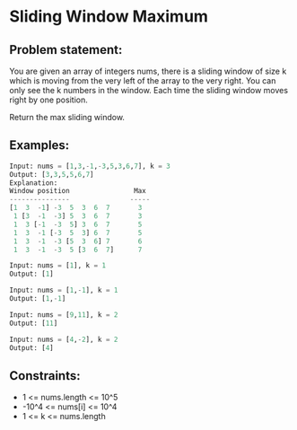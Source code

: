 # Sliding Window Maximum

## Problem statement:
You are given an array of integers nums, there is a sliding window of size k which is moving from the very left of the array to the very right. You can only see the k numbers in the window. Each time the sliding window moves right by one position.

Return the max sliding window.

## Examples:
```py
Input: nums = [1,3,-1,-3,5,3,6,7], k = 3
Output: [3,3,5,5,6,7]
Explanation: 
Window position                Max
---------------               -----
[1  3  -1] -3  5  3  6  7       3
 1 [3  -1  -3] 5  3  6  7       3
 1  3 [-1  -3  5] 3  6  7       5
 1  3  -1 [-3  5  3] 6  7       5
 1  3  -1  -3 [5  3  6] 7       6
 1  3  -1  -3  5 [3  6  7]      7
```
```py
Input: nums = [1], k = 1
Output: [1]
```
```py
Input: nums = [1,-1], k = 1
Output: [1,-1]
```
```py
Input: nums = [9,11], k = 2
Output: [11]
```
```py
Input: nums = [4,-2], k = 2
Output: [4]
```

## Constraints:
- 1 <= nums.length <= 10^5
- -10^4 <= nums[i] <= 10^4
- 1 <= k <= nums.length
